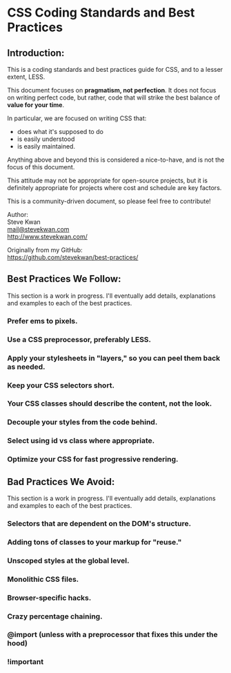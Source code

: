 # CSS Coding Standards and Best Practices

## Introduction:

This is a coding standards and best practices guide for CSS, and to a lesser extent, LESS.

This document focuses on __pragmatism, not perfection__.  It does not focus on writing perfect code, but rather, code that will strike the best balance of __value for your time__.

In particular, we are focused on writing CSS that:

* does what it's supposed to do
* is easily understood
* is easily maintained.

Anything above and beyond this is considered a nice-to-have, and is not the focus of this document.

This attitude may not be appropriate for open-source projects, but it is definitely appropriate for projects where cost and schedule are key factors.

This is a community-driven document, so please feel free to contribute!

Author:  
Steve Kwan  
<mail@stevekwan.com>  
<http://www.stevekwan.com/>

Originally from my GitHub:  
<https://github.com/stevekwan/best-practices/>

<!--
Is this section really necessary for CSS?

## If You're A CSS Noob, Read These:

## If You're A CSS Ninja, Read These:

-->

## Best Practices We Follow:
This section is a work in progress.  I'll eventually add details, explanations and examples to each of the best practices.

### Prefer ems to pixels.
<!--
* even for media queries
* URL
* Understand pixels are not as absolute as you may think they are.
-->

### Use a CSS preprocessor, preferably LESS.
<!--
* Sass is great too
-->

### Apply your stylesheets in "layers," so you can peel them back as needed.
<!--
* app, site, page, component
-->

### Keep your CSS selectors short.
<!--
* \> 2 levels of selection is a bad code smell...inefficient, but more importantly, means you're getting into the land of weird selector specificity.  Causes bugs later.  Use .scope .specific pattern
-->

### Your CSS classes should describe the content, not the look.
<!--
* Avoid classes with names like `blue` or `float-left`.
-->

### Decouple your styles from the code behind.
<!--
* components should not be attached to styles that specify page-specific rules
-->

### Select using id vs class where appropriate.

### Optimize your CSS for fast progressive rendering.
<!--
* Specifying width for images, etc.
-->

## Bad Practices We Avoid:
This section is a work in progress.  I'll eventually add details, explanations and examples to each of the best practices.

### Selectors that are dependent on the DOM's structure.
<!--
    #mySection .myComponent
    {
        ...
    }

    .section:first-child > div > .myComponent
    {
        /* Slower and also likely to break if the DOM structure is ever changed...eg a new <div> is added */
    }
* Ties into the previous point about minimizing the complexity of your selectors.  If selectors are overly long, that often means there is a dependency on DOM structure
-->

### Adding tons of classes to your markup for "reuse."
<!--
    <div class="contact-info padded float-left bold">
        ...
    </div>
-->

### Unscoped styles at the global level.
<!--
* Only make styles global/shared if you are ABSOLUTELY SURE they need to be
* "it might come in handy some day" doesn't cut it
* easy to make things global later if needed...very hard to refactor global stuff into local if you aren't sure where it's used
-->

### Monolithic CSS files.

### Browser-specific hacks.
<!--
* Causes confusion
* Usually not as necessary as you think (think progressive enhancement)
* Causes problems down the road as there is no guarantee future versions of the browser will behave the same, or other browsers will parse the style properly
* Always safer to stick to properly structured CSS
-->

### Crazy percentage chaining.
<!--
    body
    {
        font-size: 13px;
    }
    
    .main-content
    {
        font-size: 120%;
    }
    
    .main-content header
    {
        font-size: 75%;
    }
* comes up with things like fonts
* percentages not bad - required for RWD - but percentage chaining is
* Rarely in the real world are size dependencies like this actually useful.  Just confusing
* use LESS/Sass variables instead
-->

### @import (unless with a preprocessor that fixes this under the hood)
<!--
* latency
-->

### !important

<!--
Is this section really necessary for CSS?
## "Best" Practices We Disagree With:
This section is a work in progress.  I'll eventually add details, explanations and examples to each of the best practices.
-->

<!-- My CSS documentation -->
[css-gotchas]: https://github.com/stevekwan/best-practices/blob/master/css/gotchas.md
[css-best-practices]:https://github.com/stevekwan/best-practices/blob/master/css/best-practices.md
[css-style-guide]:https://github.com/stevekwan/best-practices/blob/master/css/style-guide.md

<!-- My JavaScript documentation -->
[javascript-gotchas]: https://github.com/stevekwan/best-practices/blob/master/javascript/gotchas.md
[javascript-best-practices]: https://github.com/stevekwan/best-practices/blob/master/javascript/best-practices.md
[javascript-style-guide]:https://github.com/stevekwan/best-practices/blob/master/javascript/style-guide.md
[object-function-experiment]: https://github.com/stevekwan/experiments/blob/master/javascript/object-vs-function.html
[constructor-prototype-experiment]: https://github.com/stevekwan/experiments/blob/master/javascript/constructor-vs-prototype.html
[module-pattern-experiment]: https://github.com/stevekwan/experiments/blob/master/javascript/module-pattern.html

<!-- External documentation -->
[good-parts]: http://shop.oreilly.com/product/9780596517748.do
[constructors-confusing]: http://joost.zeekat.nl/constructors-considered-mildly-confusing.html
[jquery-api]: http://api.jquery.com/
[javascript-type]: http://vijayan.ca/blog/2012/02/21/javascript-type-model/
[partial-application]: http://benalman.com/news/2012/09/partial-application-in-javascript/
[js-adolescence]: http://james.padolsey.com/javascript/js-adolescence/
[yahoo-speed]: http://developer.yahoo.com/performance/rules.html
[javascript-hoisting]: http://www.adequatelygood.com/2010/2/JavaScript-Scoping-and-Hoisting